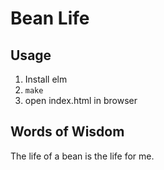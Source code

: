 # Bean Life

## Usage
1. Install elm
2. `make`
3. open index.html in browser

## Words of Wisdom
The life of a bean is the life for me.
